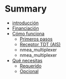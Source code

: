 # Summary

* [introducción](README.md)
* [Financiación](funding.md)
* [Cómo funciona](how_does_it_work.md)
   * [Primeros pasos](getting_started.md)
   * [Receptor TDT (AIS)](sdr_ais.md)
   * nmea_multiplexer
   * nmea_multiplexer
* [Qué necesitas](what_do_you_need.md)
   * [Requerido](required.md)
   * [Opcional](optional.md)

